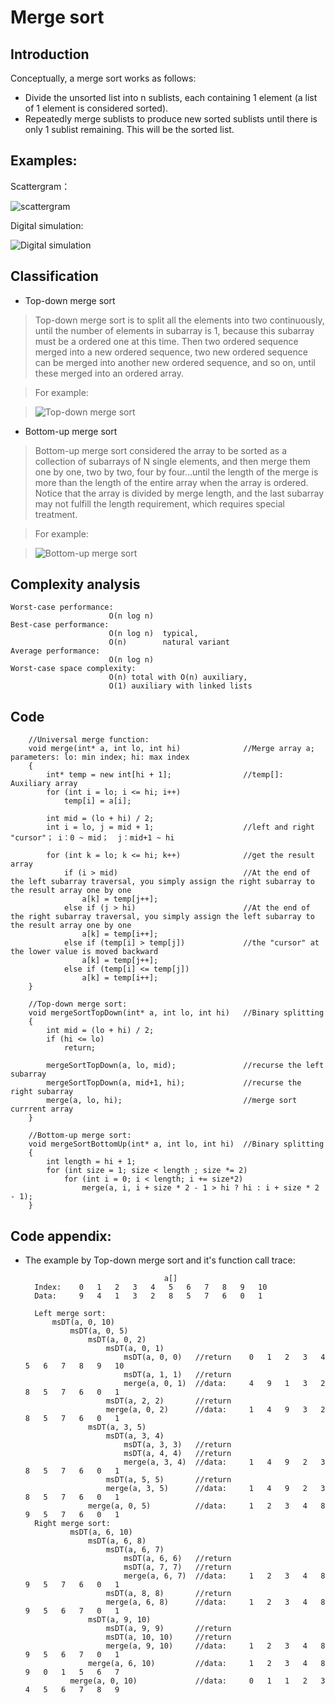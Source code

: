 # Merge sort
## Introduction
Conceptually, a merge sort works as follows:

* Divide the unsorted list into n sublists, each containing 1 element (a list of 1 element is considered sorted).
* Repeatedly merge sublists to produce new sorted sublists until there is only 1 sublist remaining. This will be the sorted list.

## Examples:

Scattergram：

![scattergram](https://github.com/ToyoBai/Algorithm/blob/master/Sorting%20Algorithm/Sorting%20Algorithm%20Image/MergeSort1.gif "MergeSort")

Digital simulation: 

![Digital simulation](https://github.com/ToyoBai/Algorithm/blob/master/Sorting%20Algorithm/Sorting%20Algorithm%20Image/MergeSort2.gif "MergeSort")

## Classification
* Top-down merge sort

> Top-down merge sort is to split all the elements into two continuously, until the number of elements in subarray is 1, because this subarray must be a ordered one at this time. Then two ordered sequence merged into a new ordered sequence, two new ordered sequence can be merged into another new ordered sequence, and so on, until these merged into an ordered array.

> For example:

> ![Top-down merge sort](https://github.com/ToyoBai/Algorithm/blob/master/Sorting%20Algorithm/Sorting%20Algorithm%20Image/TopDown.png "Top-down merge sort")

* Bottom-up merge sort

> Bottom-up merge sort considered the array to be sorted as a collection of subarrays of N single elements, and then merge them one by one, two by two, four by four...until the length of the merge is more than the length of the entire array when the array is ordered. Notice that the array is divided by merge length, and the last subarray may not fulfill the length requirement, which requires special treatment.

> For example:

> ![Bottom-up merge sort](https://github.com/ToyoBai/Algorithm/blob/master/Sorting%20Algorithm/Sorting%20Algorithm%20Image/BottomUp.png?raw=true "Bottom-up merge sort")

## Complexity analysis
    Worst-case performance:
                          O(n log n)
    Best-case performance:	
                          O(n log n)  typical,
                          O(n)        natural variant
    Average performance:
                          O(n log n)
    Worst-case space complexity:
                          О(n) total with O(n) auxiliary, 
                          O(1) auxiliary with linked lists
                      
## Code
        //Universal merge function:
        void merge(int* a, int lo, int hi)              //Merge array a;    parameters: lo: min index; hi: max index
        {
            int* temp = new int[hi + 1];                //temp[]: Auxiliary array
            for (int i = lo; i <= hi; i++)
                temp[i] = a[i];
                
            int mid = (lo + hi) / 2;
            int i = lo, j = mid + 1;                    //left and right "cursor"； i：0 ~ mid；  j：mid+1 ~ hi
            
            for (int k = lo; k <= hi; k++)              //get the result array
                if (i > mid)                            //At the end of the left subarray traversal, you simply assign the right subarray to the result array one by one
                    a[k] = temp[j++];
                else if (j > hi)                        //At the end of the right subarray traversal, you simply assign the left subarray to the result array one by one
                    a[k] = temp[i++];
                else if (temp[i] > temp[j])             //the "cursor" at the lower value is moved backward
                    a[k] = temp[j++];
                else if (temp[i] <= temp[j])
                    a[k] = temp[i++];
        }
        
        //Top-down merge sort:
        void mergeSortTopDown(int* a, int lo, int hi)   //Binary splitting
        {
            int mid = (lo + hi) / 2;
            if (hi <= lo)
                return;
                
            mergeSortTopDown(a, lo, mid);               //recurse the left subarray
            mergeSortTopDown(a, mid+1, hi);             //recurse the right subarray
            merge(a, lo, hi);                           //merge sort currrent array
        }
        
        //Bottom-up merge sort:
        void mergeSortBottomUp(int* a, int lo, int hi)  //Binary splitting
        {
            int length = hi + 1;
            for (int size = 1; size < length ; size *= 2)
                for (int i = 0; i < length; i += size*2)
                    merge(a, i, i + size * 2 - 1 > hi ? hi : i + size * 2 - 1);
        }
## Code appendix: 
* The example by Top-down merge sort and it's function call trace:

                                     a[]
        Index:    0   1   2   3   4   5   6   7   8   9   10
        Data:     9   4   1   3   2   8   5   7   6   0   1    

        Left merge sort:
            msDT(a, 0, 10)
                msDT(a, 0, 5)
                    msDT(a, 0, 2)
                        msDT(a, 0, 1)
                            msDT(a, 0, 0)   //return    0   1   2   3   4   5   6   7   8   9   10
                            msDT(a, 1, 1)   //return
                            merge(a, 0, 1)  //data:     4   9   1   3   2   8   5   7   6   0   1
                        msDT(a, 2, 2)       //return
                        merge(a, 0, 2)      //data:     1   4   9   3   2   8   5   7   6   0   1
                    msDT(a, 3, 5)
                        msDT(a, 3, 4)
                            msDT(a, 3, 3)   //return
                            msDT(a, 4, 4)   //return
                            merge(a, 3, 4)  //data:     1   4   9   2   3   8   5   7   6   0   1
                        msDT(a, 5, 5)       //return
                        merge(a, 3, 5)      //data:     1   4   9   2   3   8   5   7   6   0   1
                    merge(a, 0, 5)          //data:     1   2   3   4   8   9   5   7   6   0   1
        Right merge sort:
                msDT(a, 6, 10) 
                    msDT(a, 6, 8)
                        msDT(a, 6, 7)
                            msDT(a, 6, 6)   //return
                            msDT(a, 7, 7)   //return
                            merge(a, 6, 7)  //data:     1   2   3   4   8   9   5   7   6   0   1
                        msDT(a, 8, 8)       //return
                        merge(a, 6, 8)      //data:     1   2   3   4   8   9   5   6   7   0   1
                    msDT(a, 9, 10)
                        msDT(a, 9, 9)       //return
                        msDT(a, 10, 10)     //return
                        merge(a, 9, 10)     //data:     1   2   3   4   8   9   5   6   7   0   1
                    merge(a, 6, 10)         //data:     1   2   3   4   8   9   0   1   5   6   7
                merge(a, 0, 10)             //data:     0   1   1   2   3   4   5   6   7   8   9   
